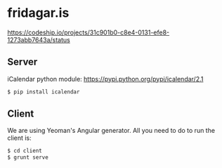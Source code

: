fridagar.is
===========

https://codeship.io/projects/31c901b0-c8e4-0131-efe8-1273abb7643a/status

## Server

iCalendar python module: https://pypi.python.org/pypi/icalendar/2.1

```sh
$ pip install icalendar
```

## Client

We are using Yeoman's Angular generator. All you need to do to run the client is:

```sh
$ cd client
$ grunt serve
```